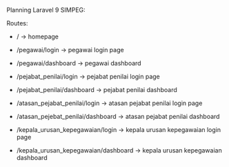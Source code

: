 Planning Laravel 9 SIMPEG:

Routes:
- / -> homepage
- /pegawai/login -> pegawai login page
- /pegawai/dashboard -> pegawai dashboard

- /pejabat_penilai/login -> pejabat penilai login page
- /pejabat_penilai/dashboard -> pejabat penilai dashboard

- /atasan_pejabat_penilai/login -> atasan pejabat penilai login page
- /atasan_pejebat_penilai/dashboard -> atasan pejabat penilai dashboard

- /kepala_urusan_kepegawaian/login -> kepala urusan kepegawaian login page
- /kepala_urusan_kepegawaian/dashboard -> kepala urusan kepegawaian dashboard
